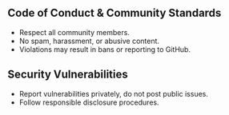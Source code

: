 ## Code of Conduct & Community Standards

- Respect all community members.
- No spam, harassment, or abusive content.
- Violations may result in bans or reporting to GitHub.

## Security Vulnerabilities

- Report vulnerabilities privately, do not post public issues.
- Follow responsible disclosure procedures.
